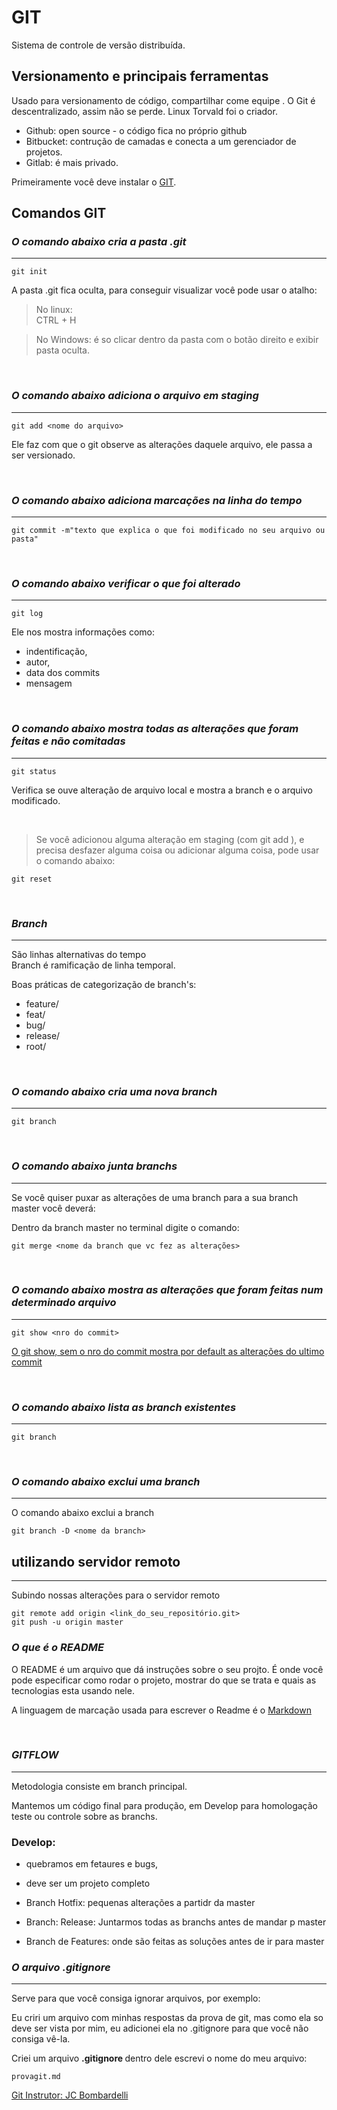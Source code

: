 # GIT
Sistema de controle de versão distribuída.

## **Versionamento e principais ferramentas**

Usado para versionamento de código, compartilhar come equipe .
O Git é descentralizado, assim não se perde.
Linux Torvald foi o criador.

- Github: open source - o código fica no próprio github
- Bitbucket: contrução de camadas e conecta a um gerenciador de projetos.
- Gitlab: é mais privado.

Primeiramente você deve instalar o [GIT](https://git-scm.com/downloads).

## **Comandos GIT**

### ***O comando abaixo cria a pasta .git***
<hr>

```
git init
```

A pasta .git fica oculta, para conseguir visualizar você pode usar o atalho:<br>
>No linux:  
> CTRL + H <br>

>No Windows: é so clicar dentro da pasta com o botão direito e exibir pasta oculta. 

<br>

### ***O comando abaixo adiciona o arquivo em staging***
<hr>

```
git add <nome do arquivo>
```
Ele faz com que o git observe as alterações daquele arquivo, ele passa a ser versionado.

<br>

### ***O comando abaixo adiciona marcações na linha do tempo***
<hr>

```
git commit -m"texto que explica o que foi modificado no seu arquivo ou pasta"
```
<br>

### ***O comando abaixo verificar o que foi alterado***
<hr>

```
git log
```

Ele nos mostra informações como: 
- indentificação,
- autor,
- data dos commits
- mensagem

<br>

### ***O comando abaixo mostra todas as alterações que foram feitas e não comitadas***
<hr>

```
git status
```

Verifica se ouve alteração de arquivo local e 
mostra a branch e o arquivo modificado.

<br>

>Se você adicionou alguma alteração em staging (com git add ), e precisa desfazer alguma coisa ou adicionar alguma coisa, pode usar o comando abaixo:

```
git reset
```
<br>

### ***Branch***
<hr>

São linhas alternativas do tempo <br>
Branch é ramificação de linha temporal.

Boas práticas de categorização de branch's:
- feature/
- feat/
- bug/
- release/
- root/

<br>

### ***O comando abaixo cria uma nova branch***
<hr>

```
git branch
```
<br>


### ***O comando abaixo junta branchs***
<hr>


Se você quiser puxar as alterações de uma branch para a sua branch master você deverá: <br>

Dentro da branch master no terminal digite o comando:
  
```
git merge <nome da branch que vc fez as alterações>
```
<br>

### ***O comando abaixo mostra as alterações que foram feitas num determinado arquivo***
<hr>

```
git show <nro do commit>
```
<u>O git show, sem o nro do commit mostra por default as alterações do ultimo commit</u>

<br>

### ***O comando abaixo lista as branch existentes***
<hr>

```
git branch
```
<br>

### ***O comando abaixo exclui uma branch***
<hr>

O comando abaixo exclui a branch
```
git branch -D <nome da branch>
```

## utilizando servidor remoto
<hr>

Subindo nossas alterações para o servidor remoto

```
git remote add origin <link_do_seu_repositório.git>
git push -u origin master
```

### ***O que é o README***

O README é um arquivo que dá instruções sobre o seu projto.
É onde você pode especificar como rodar o projeto, mostrar do que se trata e quais as tecnologias esta usando nele.

A linguagem de marcação usada para escrever o Readme é o [Markdown](https://www.markdownguide.org/basic-syntax/)

<br>

### ***GITFLOW***
<hr>

Metodologia consiste em branch principal.

Mantemos um código final para produção, em Develop para homologação teste ou controle sobre as branchs.


### **Develop:**
- quebramos em fetaures e bugs,
- deve ser um projeto completo

- Branch Hotfix: pequenas alterações a partidr da master

- Branch: Release: Juntarmos todas as branchs antes de mandar p master

- Branch de Features: onde são feitas as soluções antes de ir para master


### ***O arquivo .gitignore***
<hr>

Serve para que você consiga ignorar arquivos, por exemplo:

Eu criri um arquivo com minhas respostas da prova de git, mas como ela so deve ser vista por mim, eu adicionei ela no .gitignore para que você não consiga vê-la.

Criei um arquivo <b> .gitignore </b>
dentro dele escrevi o nome do meu arquivo:

```
provagit.md
```

[Git Instrutor: JC Bombardelli](github.com/jcbombardelli)